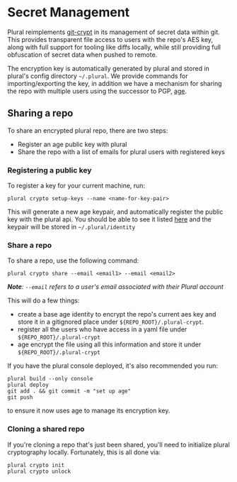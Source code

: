 # Secret Management

Plural reimplements [git-crypt](https://github.com/AGWA/git-crypt) in its management of secret data within git. This provides transparent file access to users with the repo's AES key, along with full support for tooling like diffs locally, while still providing full obfuscation of secret data when pushed to remote.

The encryption key is automatically generated by plural and stored in plural's config directory `~/.plural`. We provide commands for importing/exporting the key, in addition we have a mechanism for sharing the repo with multiple users using the successor to PGP, [age](https://github.com/FiloSottile/age).

## Sharing a repo

To share an encrypted plural repo, there are two steps:

* Register an age public key with plural
* Share the repo with a list of emails for plural users with registered keys

### Registering a public key

To register a key for your current machine, run:

```shell
plural crypto setup-keys --name <name-for-key-pair>
```

This will generate a new age keypair, and automatically register the public key with the plural api. You should be able to see it listed [here](https://app.plural.sh/me/edit/keys) and the keypair will be stored in `~/.plural/identity`

### Share a repo

To share a repo, use the following command:

```shell
plural crypto share --email <email1> --email <email2>
```

_**Note**:  `--email` refers to a user's email associated with their Plural account_

This will do a few things:

* create a base age identity to encrypt the repo's current aes key and store it in a gitignored place under `${REPO_ROOT}/.plural-crypt`.
* register all the users who have access in a yaml file under `${REPO_ROOT}/.plural-crypt`
* age encrypt the file using all this information and store it under `${REPO_ROOT}/.plural-crypt`

If you have the plural console deployed, it's also recommended you run:

```shell
plural build --only console
plural deploy
git add . && git commit -m "set up age"
git push
```

to ensure it now uses age to manage its encryption key.

### Cloning a shared repo

If you're cloning a repo that's just been shared, you'll need to initialize plural cryptography locally. Fortunately, this is all done via:

```shell
plural crypto init
plural crypto unlock
```
